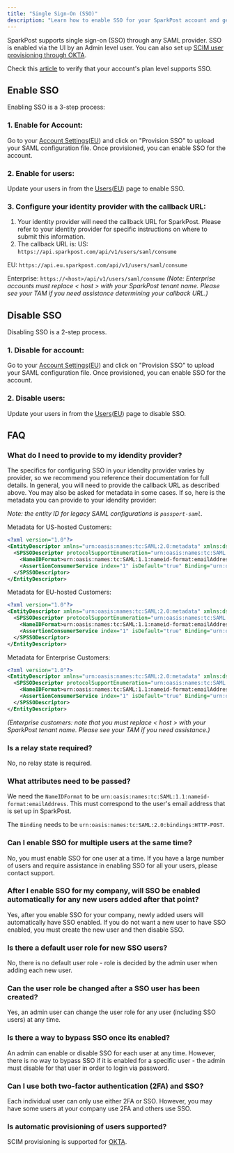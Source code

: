 ```yaml
---
title: "Single Sign-On (SSO)"
description: "Learn how to enable SSO for your SparkPost account and get answers to common SSO questions."
---
```


SparkPost supports single sign-on (SSO) through any SAML provider. SSO is enabled via the UI by an Admin level user. You can also set up [SCIM user provisioning through OKTA](https://www.sparkpost.com/docs/my-account-and-profile/scim/).

Check this [article](https://www.sparkpost.com/docs/my-account-and-profile/sso/) to verify that your account's plan level supports SSO.

## Enable SSO

Enabling SSO is a 3-step process:

### 1. Enable for Account:
Go to your [Account Settings](https://app.sparkpost.com/account/settings)([EU](https://app.eu.sparkpost.com/account/settings)) and click on "Provision SSO" to upload your SAML configuration file. Once provisioned, you can enable SSO for the account.

### 2. Enable for users:
Update your users in from the [Users](https://app.sparkpost.com/account/users)([EU](https://app.eu.sparkpost.com/account/users)) page to enable SSO.

### 3. Configure your identity provider with the callback URL:
1. Your identity provider will need the callback URL for SparkPost. Please refer to your identity provider for specific instructions on where to submit this information.
1. The callback URL is:
US: `https://api.sparkpost.com/api/v1/users/saml/consume`

EU: `https://api.eu.sparkpost.com/api/v1/users/saml/consume`

Enterprise: `https://<host>/api/v1/users/saml/consume`
*(Note: Enterprise accounts must replace < host > with your SparkPost tenant name. Please see your TAM if you need assistance determining your callback URL.)*

## Disable SSO

Disabling SSO is a 2-step process.

### 1. Disable for account:
Go to your [Account Settings](https://app.sparkpost.com/account/settings)([EU](https://app.eu.sparkpost.com/account/settings)) and click on "Provision SSO" to upload your SAML configuration file. Once provisioned, you can enable SSO for the account.

### 2. Disable users:
Update your users in from the [Users](https://app.sparkpost.com/account/users)([EU](https://app.eu.sparkpost.com/account/users)) page to disable SSO.

## FAQ

### What do I need to provide to my idendity provider?
The specifics for configuring SSO in your idendity provider varies by provider, so we recommend you reference their documentation for full details. In general, you will need to provide the callback URL as described above. You may also be asked for metadata in some cases. If so, here is the metadata you can provide to your idendity provider:

*Note: the entity ID for legacy SAML configurations is `passport-saml`.*

Metadata for US-hosted Customers:

```xml
<?xml version="1.0"?>
<EntityDescriptor xmlns="urn:oasis:names:tc:SAML:2.0:metadata" xmlns:ds="http://www.w3.org/2000/09/xmldsig# " entityID="https://api.sparkpost.com" ID="passport_saml">
  <SPSSODescriptor protocolSupportEnumeration="urn:oasis:names:tc:SAML:2.0:protocol">
    <NameIDFormat>urn:oasis:names:tc:SAML:1.1:nameid-format:emailAddress</NameIDFormat>
    <AssertionConsumerService index="1" isDefault="true" Binding="urn:oasis:names:tc:SAML:2.0:bindings:HTTP-POST" Location="https://api.sparkpost.com/api/v1/users/saml/consume"/>
  </SPSSODescriptor>
</EntityDescriptor>
```

Metadata for EU-hosted Customers:

```xml
<?xml version="1.0"?>
<EntityDescriptor xmlns="urn:oasis:names:tc:SAML:2.0:metadata" xmlns:ds="http://www.w3.org/2000/09/xmldsig#" entityID="https://api.eu.sparkpost.com" ID="passport_saml">
  <SPSSODescriptor protocolSupportEnumeration="urn:oasis:names:tc:SAML:2.0:protocol">
    <NameIDFormat>urn:oasis:names:tc:SAML:1.1:nameid-format:emailAddress</NameIDFormat>
    <AssertionConsumerService index="1" isDefault="true" Binding="urn:oasis:names:tc:SAML:2.0:bindings:HTTP-POST" Location="https://api.eu.sparkpost.com/api/v1/users/saml/consume"/>
  </SPSSODescriptor>
</EntityDescriptor>
```

Metadata for Enterprise Customers:

```xml
<?xml version="1.0"?>
<EntityDescriptor xmlns="urn:oasis:names:tc:SAML:2.0:metadata" xmlns:ds="http://www.w3.org/2000/09/xmldsig# " entityID="https://<host>" ID="passport_saml">
  <SPSSODescriptor protocolSupportEnumeration="urn:oasis:names:tc:SAML:2.0:protocol">
    <NameIDFormat>urn:oasis:names:tc:SAML:1.1:nameid-format:emailAddress</NameIDFormat>
    <AssertionConsumerService index="1" isDefault="true" Binding="urn:oasis:names:tc:SAML:2.0:bindings:HTTP-POST" Location="https://<host>/api/v1/users/saml/consume"/>
  </SPSSODescriptor>
</EntityDescriptor>
```
*(Enterprise customers: note that you must replace < host > with your SparkPost tenant name. Please see your TAM if you need assistance.)*

### Is a relay state required?
No, no relay state is required.

### What attributes need to be passed?
We need the `NameIDFormat` to be `urn:oasis:names:tc:SAML:1.1:nameid-format:emailAddress`. This must correspond to the user's email address that is set up in SparkPost.

The `Binding` needs to be `urn:oasis:names:tc:SAML:2.0:bindings:HTTP-POST`.

### Can I enable SSO for multiple users at the same time?
No, you must enable SSO for one user at a time. If you have a large number of users and require assistance in enabling SSO for all your users, please contact support.

### After I enable SSO for my company, will SSO be enabled automatically for any new users added after that point?
Yes, after you enable SSO for your company, newly added users will automatically have SSO enabled. If you do not want a new user to have SSO enabled, you must create the new user and then disable SSO.

### Is there a default user role for new SSO users?
No, there is no default user role - role is decided by the admin user when adding each new user.

### Can the user role be changed after a SSO user has been created?
Yes, an admin user can change the user role for any user (including SSO users) at any time.

### Is there a way to bypass SSO once its enabled?
An admin can enable or disable SSO for each user at any time. However, there is no way to bypass SSO if it is enabled for a specific user - the admin must disable for that user in order to login via password.

### Can I use both two-factor authentication (2FA) and SSO?
Each individual user can only use either 2FA or SSO. However, you may have some users at your company use 2FA and others use SSO.

### Is automatic provisioning of users supported?
SCIM provisioning is supported for [OKTA](https://www.sparkpost.com/docs/my-account-and-profile/scim/).
